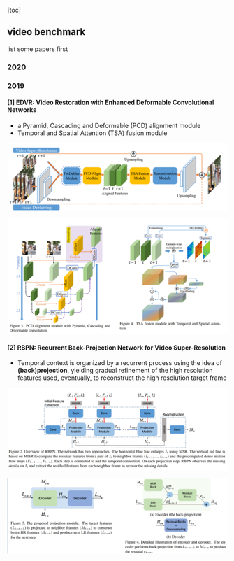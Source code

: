 [toc]

## video benchmark

list some papers first

### 2020




### 2019

#### [1] EDVR: Video Restoration with Enhanced Deformable Convolutional Networks

* a Pyramid, Cascading and Deformable (PCD) alignment module
* Temporal and Spatial Attention (TSA) fusion module

![image-20200226173353137](assets/EDVR1.png)

![image-20200226173628901](assets/EDVR2.png)





#### [2] RBPN: Recurrent Back-Projection Network for Video Super-Resolution

* Temporal context is organized by a recurrent process using the idea of **(back)projection**, yielding gradual refinement of the high resolution features used, eventually, to reconstruct the high resolution target frame

![](assets/RBPN1.png)



![image-20200226173923199](assets/RBPN2.png)